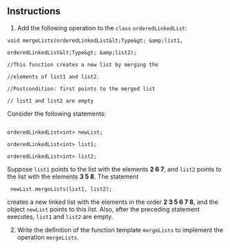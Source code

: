 ## Instructions ##
1. Add the following operation to the `class` `orderedLinkedList`:

```
void mergeLists(orderedLinkedList&lt;Type&gt; &amp;list1,

orderedLinkedList&lt;Type&gt; &amp;list2);

//This function creates a new list by merging the

//elements of list1 and list2.

//Postcondition: first points to the merged list

// list1 and list2 are empty

```
Consider the following statements:

```

orderedLinkedList<int> newList;

orderedLinkedList<int> list1;

orderedLinkedList<int> list2;

```

Suppose `list1` points to the list with the elements **2 6 7**, and `list2` points to the list with the elements **3 5 8**. The statement

     newList.mergeLists(list1, list2);

creates a new linked list with the elements in the order **2 3 5 6 7 8**, and the object `newList` points to this list. Also, after the preceding statement executes, `list1` and `list2` are empty.

2.  Write the definition of the function template `mergeLists` to implement the operation `mergeLists`.